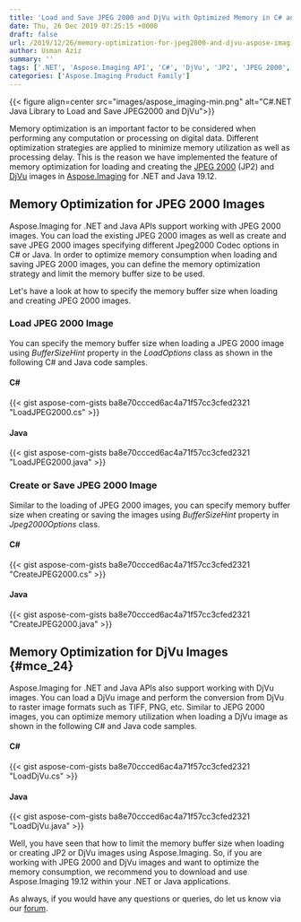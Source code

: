 ```yaml
---
title: 'Load and Save JPEG 2000 and DjVu with Optimized Memory in C# and Java'
date: Thu, 26 Dec 2019 07:25:15 +0000
draft: false
url: /2019/12/26/memory-optimization-for-jpeg2000-and-djvu-aspose-imaging-net-java/
author: Usman Aziz
summary: ''
tags: ['.NET', 'Aspose.Imaging API', 'C#', 'DjVu', 'JP2', 'JPEG 2000', 'Memory Optimization', 'java']
categories: ['Aspose.Imaging Product Family']
---
```




{{< figure align=center src="images/aspose_imaging-min.png" alt="C#.NET Java Library to Load and Save JPEG2000 and DjVu">}}


Memory optimization is an important factor to be considered when performing any computation or processing on digital data. Different optimization strategies are applied to minimize memory utilization as well as processing delay. This is the reason we have implemented the feature of memory optimization for loading and creating the [JPEG 2000][1] (JP2) and [DjVu][2] images in [Aspose.Imaging][3] for .NET and Java 19.12.

## Memory Optimization for JPEG 2000 Images

Aspose.Imaging for .NET and Java APIs support working with JPEG 2000 images. You can load the existing JPEG 2000 images as well as create and save JPEG 2000 images specifying different Jpeg2000 Codec options in C# or Java. In order to optimize memory consumption when loading and saving JPEG 2000 images, you can define the memory optimization strategy and limit the memory buffer size to be used.

Let's have a look at how to specify the memory buffer size when loading and creating JPEG 2000 images.

### Load JPEG 2000 Image

You can specify the memory buffer size when loading a JPEG 2000 image using _BufferSizeHint_ property in the _LoadOptions_ class as shown in the following C# and Java code samples.

#### **C#**

{{< gist aspose-com-gists ba8e70ccced6ac4a71f57cc3cfed2321 "LoadJPEG2000.cs" >}}

#### **Java**

{{< gist aspose-com-gists ba8e70ccced6ac4a71f57cc3cfed2321 "LoadJPEG2000.java" >}}

### Create or Save JPEG 2000 Image

Similar to the loading of JPEG 2000 images, you can specify memory buffer size when creating or saving the images using _BufferSizeHint_ property in _Jpeg2000Options_ class.

#### **C#**

{{< gist aspose-com-gists ba8e70ccced6ac4a71f57cc3cfed2321 "CreateJPEG2000.cs" >}}

#### **Java**

{{< gist aspose-com-gists ba8e70ccced6ac4a71f57cc3cfed2321 "CreateJPEG2000.java" >}}

## Memory Optimization for DjVu Images {#mce_24}

Aspose.Imaging for .NET and Java APIs also support working with DjVu images. You can load a DjVu image and perform the conversion from DjVu to raster image formats such as TIFF, PNG, etc. Similar to JEPG 2000 images, you can optimize memory utilization when loading a DjVu image as shown in the following C# and Java code samples.

#### **C#**

{{< gist aspose-com-gists ba8e70ccced6ac4a71f57cc3cfed2321 "LoadDjVu.cs" >}}

#### **Java**

{{< gist aspose-com-gists ba8e70ccced6ac4a71f57cc3cfed2321 "LoadDjVu.java" >}}

Well, you have seen that how to limit the memory buffer size when loading or creating JP2 or DjVu images using Aspose.Imaging. So, if you are working with JPEG 2000 and DjVu images and want to optimize the memory consumption, we recommend you to download and use Aspose.Imaging 19.12 within your .NET or Java applications.

As always, if you would have any questions or queries, do let us know via our [forum][4].




[1]: https://wiki.fileformat.com/image/jp2/
[2]: https://wiki.fileformat.com/image/djvu/
[3]: https://downloads.aspose.com/imaging
[4]: https://forum.aspose.com/c/imaging




